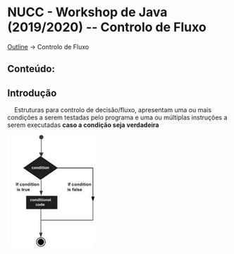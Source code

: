 # NUCC - Workshop de Java (2019/2020) -- Controlo de Fluxo
[Outline](https://github.com/eamorgado/NUCC-2019-2020-Java/blob/master/README.md) -> Controlo de Fluxo
## Conteúdo:

## Introdução
&nbsp;&nbsp;&nbsp;&nbsp;Estruturas para controlo de decisão/fluxo, apresentam uma ou mais condições a serem testadas pelo programa e uma ou múltiplas instruções a serem executadas **caso a condição seja verdadeira**

![Diagrama de fluxo para controle](https://github.com/eamorgado/NUCC-2019-2020-Java/blob/master/Assets/images/control-flow.jfif)